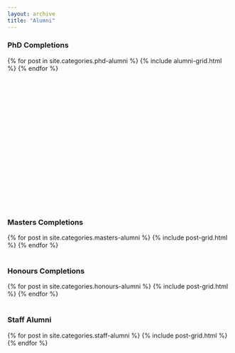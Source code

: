 ```yaml
---
layout: archive
title: "Alumni"
---
```

### PhD Completions
<div class="tiles">
{% for post in site.categories.phd-alumni %}
	{% include alumni-grid.html %}
{% endfor %}
</div><!-- /.tiles -->
<br><br><br><br><br><br><br><br><br><br><br><br><br><br><br><br><br><br>

### Masters Completions
<div class="tiles">
{% for post in site.categories.masters-alumni %}
	{% include post-grid.html %}
{% endfor %}
</div><!-- /.tiles -->
<br>

### Honours Completions
<div class="tiles">
{% for post in site.categories.honours-alumni %}
	{% include post-grid.html %}
{% endfor %}
</div><!-- /.tiles -->
<br>

### Staff Alumni
<div class="tiles">
{% for post in site.categories.staff-alumni %}
	{% include post-grid.html %}
{% endfor %}
</div><!-- /.tiles -->
